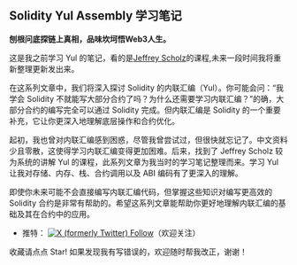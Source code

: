 ## Solidity Yul Assembly 学习笔记
**刨根问底探链上真相，品味坎坷悟Web3人生。**

这是我之前学习 Yul 的笔记，看的是[Jeffrey Scholz](https://www.udemy.com/user/jeffrey-scholz/)的课程,未来一段时间我将重新整理更新发出来。  
  
在这系列文章中，我们将深入探讨 Solidity 的内联汇编（Yul）。你可能会问：“我学会 Solidity 不就能写大部分合约了吗？为什么还需要学习内联汇编？”的确，大部分合约的编写完全可以通过 Solidity 完成。但内联汇编是 Solidity 的一个重要补充，它让你更深入地理解底层操作和合约优化。

起初，我也曾对内联汇编感到困惑，尽管我曾尝试过，但很快就忘记了。中文资料少且零散，这使得学习内联汇编变得更加困难。后来，找到了 Jeffrey Scholz 较为系统的讲解 Yul 的课程，此系列文章为我当时的学习笔记整理而来。学习 Yul 让我对存储、内存、栈、合约调用以及 ABI 编码有了更深入的理解。

即使你未来可能不会直接编写内联汇编代码，但掌握这些知识对编写更高效的 Solidity 合约是非常有帮助的。希望这系列文章能帮助你更好地理解内联汇编的基础及其在合约中的应用。
  
- 推特：
[![X (formerly Twitter) Follow](https://img.shields.io/twitter/follow/crypto_yi)](https://twitter.com/crypto_yi)（欢迎关注）
  
收藏请点点 Star! 如果发现我有写错误的，欢迎随时帮我改正，谢谢！  


